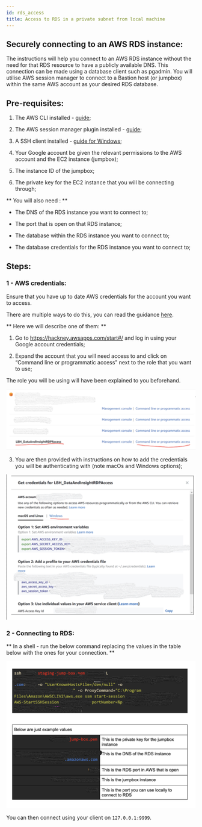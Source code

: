 ```yaml
---
id: rds_access
title: Access to RDS in a private subnet from local machine
---
```


## Securely connecting to an AWS RDS instance:

The instructions will help you connect to an AWS RDS instance without the need for that RDS resource to have a publicly available DNS. This connection can be made using a database client such as pgadmin.  You will utilise AWS session manager to connect to a Bastion host (or jumpbox) within the same AWS account as your desired RDS database.
## Pre-requisites:

1. The AWS CLI installed - [guide](https://docs.aws.amazon.com/cli/latest/userguide/install-cliv2.html
);

2. The AWS session manager plugin installed - [guide](https://docs.aws.amazon.com/systems-manager/latest/userguide/session-manager-working-with-install-plugin.html);


3. A SSH client installed - [guide for Windows](https://docs.microsoft.com/en-us/windows-server/administration/openssh/openssh_install_firstuse);

4. Your Google account be given the relevant permissions to the AWS account and the EC2 instance (jumpbox);
5. The instance ID of the jumpbox;
6. The private key for the EC2 instance that you will be connecting through;

** You will also need : **

- The DNS of the RDS instance you want to connect to;

- The port that is open on that RDS instance;

- The database within the RDS instance you want to connect to;

- The database credentials for the RDS instance you want to connect to;
## Steps:

### 1 - AWS credentials:

Ensure that you have up to date AWS credentials for the account you want to access.

There are multiple ways to do this, you can read the guidance [here](https://docs.aws.amazon.com/cli/latest/userguide/cli-configure-files.html).

** Here we will describe one of them: **

1. Go to https://hackney.awsapps.com/start#/ and log in using your Google account credentials;

2. Expand the account that you will need access to and click on “Command line or programmatic access” next to the role that you want to use;

The role you will be using will have been explained to you beforehand.


![Select role - AWS Console](../doc-images/rds1.png)

3. You are then provided with instructions on how to add the credentials you will be authenticating with (note macOs and Windows options);

![AWS credentials](../doc-images/rds2.png)
### 2 - Connecting to RDS:

** In a shell - run the below command replacing the values in the table below with the ones for your connection. **

![Commands to connect to RDS](../doc-images/rds3.png)

You can then connect using your client on `127.0.0.1:9999`.
